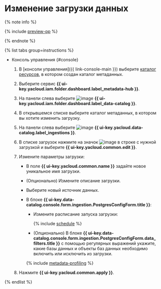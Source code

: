 # Изменение загрузки данных


{% note info %}

{% include [preview-pp](../../../_includes/preview-pp.md) %}

{% endnote %}


{% list tabs group=instructions %}

- Консоль управления {#console}

  1. В [консоли управления]({{ link-console-main }}) выберите [каталог ресурсов](../../../resource-manager/concepts/resources-hierarchy.md#folder), в котором создан каталог метаданных.
  1. Выберите сервис **{{ ui-key.yacloud.iam.folder.dashboard.label_metadata-hub }}**.
  1. Hа панели слева выберите ![image](../../../_assets/console-icons/folder-magnifier.svg) **{{ ui-key.yacloud.iam.folder.dashboard.label_data-catalog }}**.
  1. В открывшемся списке выберите каталог метаданных, в котором вы хотите изменить загрузку.
  1. На панели слева выберите ![image](../../../_assets/console-icons/arrow-up-from-square.svg) **{{ ui-key.yacloud.data-catalog.label_ingestions }}**.
  1. В списке загрузок нажмите на значок ![image](../../../_assets/console-icons/ellipsis.svg) в строке с нужной загрузкой и выберите **{{ ui-key.yacloud.common.edit }}**.
  1. Измените параметры загрузки:

     * В поле **{{ ui-key.yacloud.common.name }}** задайте новое уникальное имя загрузки.
     * (Опционально) Измените описание загрузки.
     * Выберите новый источник данных.
     * В блоке **{{ ui-key.data-catalog.console.form.ingestion.PostgresConfigForm.title }}**:

       * Измените расписание запуска загрузки:

          {% include [schedule](../../../_includes/metadata-hub/schedule-ingestion.md) %}

       * (Опционально) В блоке **{{ ui-key.data-catalog.console.form.ingestion.PostgresConfigForm.data_filters.title }}** с помощью регулярных выражений укажите, какие базы данных и объекты баз данных необходимо включить или исключить из загрузки.

       {% include [metadata-profiling](../../../_includes/metadata-hub/metadata-profiling.md) %}

  1. Нажмите **{{ ui-key.yacloud.common.apply }}**.

{% endlist %}
